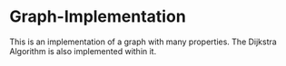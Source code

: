 # Graph-Implementation
This is an implementation of a graph with many properties. The Dijkstra Algorithm is also implemented within it.

